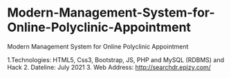 # Modern-Management-System-for-Online-Polyclinic-Appointment
Modern Management System for Online Polyclinic Appointment

 1.Technologies: HTML5, Css3, Bootstrap, JS, PHP and MySQL (RDBMS) and Hack
 2. Dateline: July 2021
 3. Web Address: http://searchdr.epizy.com/
